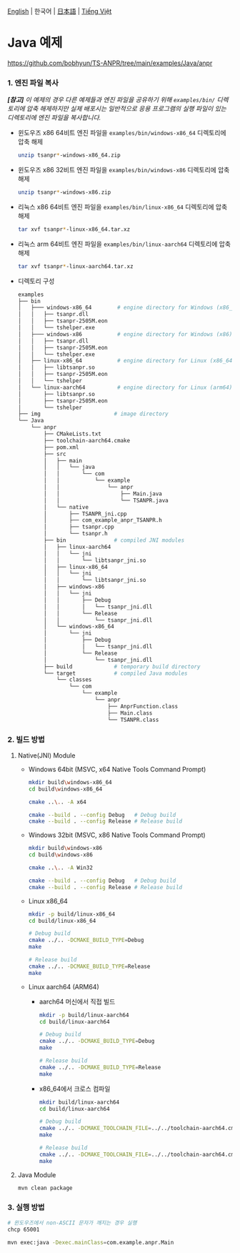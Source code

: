 [English](../../) | 한국어 | [日本語](../ja-JP/) | [Tiếng Việt](../vi-VN/)

# Java 예제

https://github.com/bobhyun/TS-ANPR/tree/main/examples/Java/anpr

### 1. 엔진 파일 복사

_**[참고]** 이 예제의 경우 다른 예제들과 엔진 파일을 공유하기 위해 `examples/bin/` 디렉토리에 압축 해제하지만 실제 배포시는 일반적으로 응용 프로그램의 실행 파일이 있는 디렉토리에 엔진 파일을 복사합니다._

- 윈도우즈 x86 64비트
  엔진 파일을 `examples/bin/windows-x86_64` 디렉토리에 압축 해제
  ```sh
  unzip tsanpr*-windows-x86_64.zip
  ```
- 윈도우즈 x86 32비트
  엔진 파일을 `examples/bin/windows-x86` 디렉토리에 압축 해제
  ```sh
  unzip tsanpr*-windows-x86.zip
  ```
- 리눅스 x86 64비트
  엔진 파일을 `examples/bin/linux-x86_64` 디렉토리에 압축 해제
  ```sh
  tar xvf tsanpr*-linux-x86_64.tar.xz
  ```
- 리눅스 arm 64비트
  엔진 파일을 `examples/bin/linux-aarch64` 디렉토리에 압축 해제
  ```sh
  tar xvf tsanpr*-linux-aarch64.tar.xz
  ```
- 디렉토리 구성
  ```sh
  examples
  ├── bin
  │   ├─── windows-x86_64        # engine directory for Windows (x86_64)
  │   │   ├── tsanpr.dll
  │   │   ├── tsanpr-2505M.eon
  │   │   └── tshelper.exe
  │   ├─── windows-x86           # engine directory for Windows (x86)
  │   │   ├── tsanpr.dll
  │   │   ├── tsanpr-2505M.eon
  │   │   └── tshelper.exe
  │   ├── linux-x86_64           # engine directory for Linux (x86_64)
  │   │   ├── libtsanpr.so
  │   │   ├── tsanpr-2505M.eon
  │   │   └── tshelper
  │   └── linux-aarch64          # engine directory for Linux (arm64)
  │       ├── libtsanpr.so
  │       ├── tsanpr-2505M.eon
  │       └── tshelper
  ├── img                       # image directory
  └── Java
      └── anpr
          ├── CMakeLists.txt
          ├── toolchain-aarch64.cmake
          ├── pom.xml
          ├── src
          │   ├── main
          │   │   └── java
          │   │       └── com
          │   │           └── example
          │   │               └── anpr
          │   │                   ├── Main.java
          │   │                   └── TSANPR.java
          │   └── native
          │       ├── TSANPR_jni.cpp
          │       ├── com_example_anpr_TSANPR.h
          │       ├── tsanpr.cpp
          │       └── tsanpr.h
          ├── bin               # compiled JNI modules
          │   ├── linux-aarch64
          │   │   └── jni
          │   │       └── libtsanpr_jni.so
          │   ├── linux-x86_64
          │   │   └── jni
          │   │       └── libtsanpr_jni.so
          │   ├── windows-x86
          │   │   └── jni
          │   │       ├── Debug
          │   │       │   └── tsanpr_jni.dll
          │   │       └── Release
          │   │           └── tsanpr_jni.dll
          │   └── windows-x86_64
          │       └── jni
          │           ├── Debug
          │           │   └── tsanpr_jni.dll
          │           └── Release
          │               └── tsanpr_jni.dll
          ├── build             # temporary build directory
          └── target            # compiled Java modules
              └── classes
                  └── com
                      └── example
                          └── anpr
                              ├── AnprFunction.class
                              ├── Main.class
                              └── TSANPR.class
  ```

### 2. 빌드 방법

1. Native(JNI) Module

   - Windows 64bit (MSVC, x64 Native Tools Command Prompt)

     ```sh
     mkdir build\windows-x86_64
     cd build\windows-x86_64

     cmake ..\.. -A x64

     cmake --build . --config Debug   # Debug build
     cmake --build . --config Release # Release build
     ```

   - Windows 32bit (MSVC, x86 Native Tools Command Prompt)

     ```sh
     mkdir build\windows-x86
     cd build\windows-x86

     cmake ..\.. -A Win32

     cmake --build . --config Debug   # Debug build
     cmake --build . --config Release # Release build
     ```

   - Linux x86_64

     ```sh
     mkdir -p build/linux-x86_64
     cd build/linux-x86_64

     # Debug build
     cmake ../.. -DCMAKE_BUILD_TYPE=Debug
     make

     # Release build
     cmake ../.. -DCMAKE_BUILD_TYPE=Release
     make
     ```

   - Linux aarch64 (ARM64)

     - aarch64 머신에서 직접 빌드

       ```sh
       mkdir -p build/linux-aarch64
       cd build/linux-aarch64

       # Debug build
       cmake ../.. -DCMAKE_BUILD_TYPE=Debug
       make

       # Release build
       cmake ../.. -DCMAKE_BUILD_TYPE=Release
       make
       ```

     - x86_64에서 크로스 컴파일

       ```sh
       mkdir build/linux-aarch64
       cd build/linux-aarch64

       # Debug build
       cmake ../.. -DCMAKE_TOOLCHAIN_FILE=../../toolchain-aarch64.cmake -DCMAKE_BUILD_TYPE=Debug
       make

       # Release build
       cmake ../.. -DCMAKE_TOOLCHAIN_FILE=../../toolchain-aarch64.cmake -DCMAKE_BUILD_TYPE=Release
       make
       ```

2. Java Module

   ```sh
   mvn clean package
   ```

### 3. 실행 방법

```sh
# 윈도우즈에서 non-ASCII 문자가 깨지는 경우 실행
chcp 65001

mvn exec:java -Dexec.mainClass=com.example.anpr.Main
```
